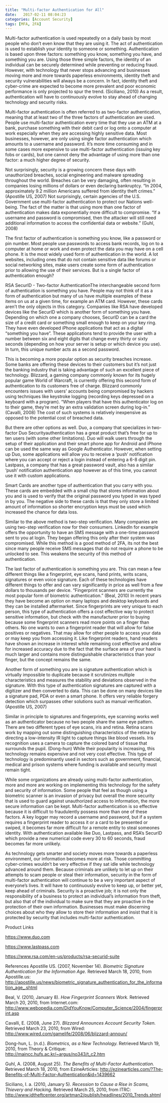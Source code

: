 ```yaml
---
title: "Multi-factor Authentication for All"
date:   2017-02-11 08:04:23
categories: [Account Security]
tags: [MFA, 2FA]
---
```


Multi-factor authentication is used repeatedly on a daily basis by most people who don’t even know that they are using it.  The act of authentication is used to establish your identity to someone or something.  Authentication is based upon three factors: something you know, something you have, and something you are.  Using those three simple factors, the identity of an individual can be securely determined while preventing or reducing fraud.  However, with technology that never stops advancing and businesses moving more and more towards paperless environments, identity theft and security vulnerabilities will always be a concern.  In fact, identity theft and cyber-crime are expected to become more prevalent and poor economic performance is only projected to spur the trend. (Siciliano, 2010)  As a result, authentication will have to continuously evolve to stay ahead of changing technology and security risks.

Multi-factor authentication is often referred to as two-factor authentication, meaning that at least two of the three factors of authentication are used.  People use multi-factor authentication every time that they use an ATM at a bank, purchase something with their debit card or log onto a computer at work especially when they are accessing highly sensitive data.  Most businesses, however, are only using single factor authentication which amounts to a username and password.  It’s more time consuming and in some cases more expensive to use multi-factor authentication (issuing key fobs or cards), but one cannot deny the advantage of using more than one factor: a much higher degree of security.

Not surprisingly, security is a growing concern these days with unauthorized breaches, social engineering and malware spreading throughout the world.  Breaches can be very damaging, often resulting in companies losing millions of dollars or even declaring bankruptcy.  “In 2004, approximately 9.2 million Americans suffered from identity theft crimes.” (Apostille US, 2007)   Not surprisingly, certain agencies of the U.S. Government use multi-factor authentication to protect our Nations well-being.  The fact of the matter is that using more than one factor of authentication makes data exponentially more difficult to compromise.  “If a username and password is compromised, then the attacker will still need additional information to access the confidential data or website.” (Guhl, 2008)

The first factor of authentication is something you know, like a password or pin number.  Most people use passwords to access bank records, log on to a computer at home or work and even protect the data you may have on a cell phone.  It is the most widely used form of authentication in the world.  A lot websites, including ones that do not contain sensitive data like forums or social networking sites, make users create some form of authentication prior to allowing the use of their services.  But is a single factor of authentication enough?

RSA SecurID - Two-factor AuthenticationThe interchangeable second form of authentication is something you have.  People may not think of it as a form of authentication but many of us have multiple examples of these items on us at a given time, for example an ATM card.  However, these cards aren’t the only objects in this category.  Companies like RSA have developed devices like the SecurID which is another form of something you have.  Depending on which one a company chooses, SecurID can be a card the size of a credit card or something small enough to keep on your key ring.  They have even developed iPhone applications that act as a digital “something you have”.  These applications tend to provide the user with a number between six and eight digits that change every thirty or sixty seconds (depending on how your server is setup or which device you use).  In turn, this unique number acts as a second password.

This is becoming a more popular option as security breaches increase.  Some banks are offering these devices to their customers but it’s not just the banking industry that is taking advantage of such an excellent piece of technology.  Blizzard, a gaming company commonly known for its hugely popular game World of Warcraft, is currently offering this second form of authentication to its customers free of charge.  Blizzard commonly encounters issues with users’ accounts being compromised by hackers using techniques like keystroke logging (recording keys depressed on a keyboard with a program).  “When players that have this authenticator log on to their game, they’re met by an extra validation screen during log-in.” (Cavalli, 2008)  The cost of such systems is relatively inexpensive as opposed to the potential cost of breached data.

But there are other options as well.  Duo, a company that specializes in two-factor Duo Securityauthentication has a great product that’s free for up to ten users (with some other limitations).  Duo will walk users through the setup of their application and their smart phone app for Android and iPhone can be used the same way as Google Authenticator.  However, when setting up Duo, some applications will allow you to receive a ‘push’ notification where you can accept or reject a login instead of entering a 6-8 digit pin.  Lastpass, a company that has a great password vault, also has a similar ‘push’ notification authentication app however as of this time, you cannot use it with custom applications.

Smart Cards are another type of authentication that you carry with you.  These cards are embedded with a small chip that stores information about you and is used to verify that the original password you typed in was typed in by you.  The negative side to these cards is that they only store a limited amount of information so shorter encryption keys must be used which increased the chance for data loss.

Similar to the above method is two-step verification.  Many companies are using two-step verification now for their consumers.  LinkedIn for example offers the opportunity to have an SMS message with a one-time password sent to you at login.  They began offering this only after their system was compromised.  While this method is a good method of 2FA, its not the best since many people receive SMS messages that do not require a phone to be unlocked to see.  This weakens the security of this method of authentication.

The last factor of authentication is something you are.  This can mean a few different things like a fingerprint, eye scans, hand prints, writs scans, signatures or even voice signature.  Each of these technologies have different things to offer and can vary significantly in price as well from a few dollars to thousands per device.  “Fingerprint scanners are currently the most popular form of biometric authentication.” (Beal, 2010)  In recent years they have become an option on many laptops and desktop keyboards and they can be installed aftermarket.  Since fingerprints are very unique to each person, this type of authentication offers a cost effective way to protect sensitive information, but check with the manufacturer prior to buying because some fingerprint scanners read more points on a finger than others.  No one wants to own a fingerprint reader that will allow for false positives or negatives.  That may allow for other people to access your data or may keep you from accessing it.  Like fingerprint readers, hand readers have shown an increase in interest while remaining cost effective and allow for increased accuracy due to the fact that the surface area of your hand is much larger and contains more distinguishable characteristics than your finger, but the concept remains the same.

Another form of something you are is signature authentication which is virtually impossible to duplicate because it scrutinizes multiple characteristics and measures the stability and deviations observed in the signature. With this type of authentication signatures are captured with a digitizer and then converted to data.  This can be done on many devices like a signature pad, PDA or even a smart phone.  It offers very reliable forgery detection which surpasses other solutions such as manual verification.  (Apostille US, 2007)

Similar in principle to signatures and fingerprints, eye scanning works well as an authenticator because no two people share the same eye pattern.  There are two different types of eye scans, iris and retina.  Retina scans work by mapping out some distinguishing characteristics of the retina by directing a low-intensity IR light to capture things like blood vessels.  Iris recognition uses a camera to capture the colored band of tissue that surrounds the pupil. (Dong-hun)  While their popularity is increasing, this technology remains expensive and not very cost effective.  This type of technology is predominantly used in sectors such as government, financial, medical and prison systems where funding is available and security must remain tight.

While some organizations are already using multi-factor authentication, more and more are working on implementing this technology for the safety and security of information.  Some people that feel as though using a biometric scanner is an invasion of privacy but overall the more security that is used to guard against unauthorized access to information, the more secure information can be kept.  Multi-factor authentication is so effective because it is difficult to fraudulently possess more than one of these factors.  A key logger may record a username and password, but if a system requires a fingerprint reader to access it or a card to be presented or swiped, it becomes far more difficult for a remote entity to steal someones identity.  With authentication available like Duo, Lastpass, and RSA’s SecurID which provide a new numerical code every 30 to 60 seconds, fraud becomes far more unlikely.

As technology gets smarter and society moves more towards a paperless environment, our information becomes more at risk.  Those committing cyber-crimes wouldn’t be very effective if they sat idle while technology advanced around them.  Because criminals are unlikely to let up on their attempts to scam people or steal their information, security in the form of multi-factor authentication will continue to be a very important aspect of everyone’s lives.  It will have to continuously evolve to keep up, or better yet, keep ahead of criminals.  Security is a proactive job; it is not only the responsibility of a business to protect an individual’s information from theft, but also that of the individual to make sure that they are proactive in the protection of their own information.  Businesses must make discerning choices about who they allow to store their information and insist that it is protected by security that includes multi-factor authentication.

Product Links

<https://www.duo.com>

<https://www.lastpass.com>

<https://www.rsa.com/en-us/products/rsa-securid-suite>

References
Apostille US. (2007, November 14). _Biometric Signature Authentication for the Information Age._ Retrieved March 18, 2010, from Apostille.us: <http://apostille.us/news/biometric_signature_authentication_for_the_information_age_.shtml>

Beal, V. (2010, January 8). _How Fingerprint Scanners Work._ Retrieved March 20, 2010, from Internet.com: <http://www.webopedia.com/DidYouKnow/Computer_Science/2004/fingerprint.asp>

Cavalli, E. (2008, June 27). _Blizzard Announces Account Security Token._ Retrieved March 23, 2010, from Wired: <http://www.wired.com/gamelife/2008/06/blizzard-announ/>

Dong-hun, L. (n.d.). _Biometrics, as a New Technology._ Retrieved March 19, 2010, from Theory & Critique: <http://maincc.hufs.ac.kr/~argus/no343/t_c2.htm>

Guhl, A. (2008, August 25). _The Benefits of Multi-Factor Authentication._ Retrieved March 18, 2010, from EzineArticles: <http://ezinearticles.com/?The-Benefits-of-Multi-Factor-Authentication&id=1439662>

Siciliano, I. a. (2010, January 5). _Recession to Cause a Rise in Scams, Thievery and Hacking._ Retrieved March 25, 2010, from ITRC: <http://www.idtheftcenter.org/artman2/publish/headlines/2010_Trends.shtml>